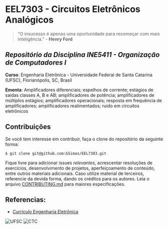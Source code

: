 # EEL7303 - Circuitos Eletrônicos Analógicos

> "O insucesso é apenas uma oportunidade para recomeçar com mais inteligência." - **Henry Ford**

## ***Repositório da Disciplina INE5411 - Organização de Computadores I***

**Curso**: Engenharia Eletrônica - Universidade Federal de Santa Catarina (UFSC), Florianópolis, SC, Brasil

**Ementa**: Amplificadores diferenciais; espelhos de corrente; estágios de saídas classes A, B e AB; amplificadores de potência; amplificadores de múltiplos estágios;
amplificadores operacionais; resposta em frequência de amplificadores; amplificadores realimentados; ruído em circuitos eletrônicos

## **Contribuições**

Se você tem interesse em contribuir, faça o clone do repositório da seguinte forma:

```
$ git clone git@github.com:GSimas/EEL7303.git
```

Fique livre para adicionar issues *relevantes*, acrescentar resoluções de exercícios, desenvolvimento de projetos, aperfeiçoamento de conteúdo, entre outros materiais adicionais. Caso utilize material de terceiros, referencie da devida forma, dando os créditos para os autores.
Leia o arquivo [CONTRIBUTING.md](https://github.com/GSimas/EEL5105/blob/master/CONTRIBUTING.md) para maiores especificações.

## Referencias:

- [Currículo Engenharia Eletrônica](http://cagr.sistemas.ufsc.br/relatorios/curriculoCurso?curso=235)

![UFSC](http://laship.ufsc.br/site/wp-content/themes/emc_completo/resource/img/filiacoes/brasao_UFSC_vertical_sigla.png) ![CTC](http://tisc.com.br/wp-content/uploads/ctcufsc.gif)



